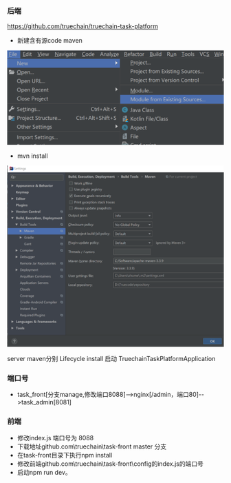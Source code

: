 ### 后端
  https://github.com/truechain/truechain-task-platform
- 新建含有源code maven 

![](https://github.com/SmallNancy/skills/blob/master/imgs/importSource.png)

- mvn install 

![img](https://github.com/SmallNancy/skills/blob/master/imgs/settingMVN.png)

 server  maven分别   Lifecycle install 
 启动   TruechainTaskPlatformApplication
 
 ### 端口号
 - task_front[分支manage,修改端口8088]-->nginx[/admin，端口80]-->task_admin[8081]
 
 ### 前端
 - 修改index.js 端口号为  8088
 - 下载地址github.com\truechain\task-front  master 分支
 - 在task-front目录下执行npm install
 - 修改前端github.com\truechain\task-front\config的index.js的端口号
 - 启动npm run dev。
